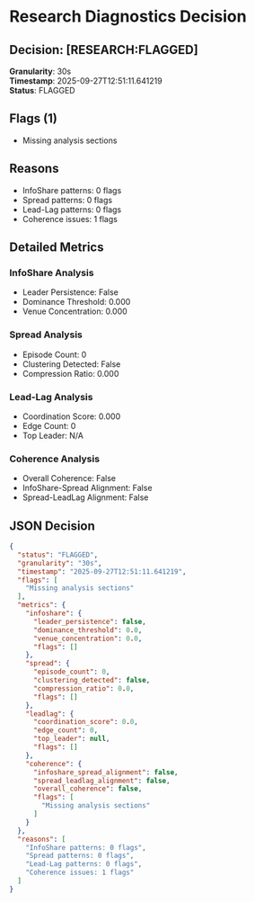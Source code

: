 # Research Diagnostics Decision

## Decision: [RESEARCH:FLAGGED]

**Granularity**: 30s  
**Timestamp**: 2025-09-27T12:51:11.641219  
**Status**: FLAGGED

## Flags (1)

- Missing analysis sections

## Reasons

- InfoShare patterns: 0 flags
- Spread patterns: 0 flags
- Lead-Lag patterns: 0 flags
- Coherence issues: 1 flags

## Detailed Metrics

### InfoShare Analysis
- Leader Persistence: False
- Dominance Threshold: 0.000
- Venue Concentration: 0.000

### Spread Analysis  
- Episode Count: 0
- Clustering Detected: False
- Compression Ratio: 0.000

### Lead-Lag Analysis
- Coordination Score: 0.000
- Edge Count: 0
- Top Leader: N/A

### Coherence Analysis
- Overall Coherence: False
- InfoShare-Spread Alignment: False
- Spread-LeadLag Alignment: False

## JSON Decision

```json
{
  "status": "FLAGGED",
  "granularity": "30s",
  "timestamp": "2025-09-27T12:51:11.641219",
  "flags": [
    "Missing analysis sections"
  ],
  "metrics": {
    "infoshare": {
      "leader_persistence": false,
      "dominance_threshold": 0.0,
      "venue_concentration": 0.0,
      "flags": []
    },
    "spread": {
      "episode_count": 0,
      "clustering_detected": false,
      "compression_ratio": 0.0,
      "flags": []
    },
    "leadlag": {
      "coordination_score": 0.0,
      "edge_count": 0,
      "top_leader": null,
      "flags": []
    },
    "coherence": {
      "infoshare_spread_alignment": false,
      "spread_leadlag_alignment": false,
      "overall_coherence": false,
      "flags": [
        "Missing analysis sections"
      ]
    }
  },
  "reasons": [
    "InfoShare patterns: 0 flags",
    "Spread patterns: 0 flags",
    "Lead-Lag patterns: 0 flags",
    "Coherence issues: 1 flags"
  ]
}
```
